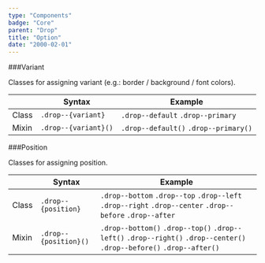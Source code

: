 ```yaml
---
type: "Components"
badge: "Core"
parent: "Drop"
title: "Option"
date: "2000-02-01"
---
```


###Variant

Classes for assigning variant (e.g.: border / background / font colors).

<div class="table--scroll">

|                         | Syntax                                    | Example                       |
| ----------------------- | ----------------------------------------- | ----------------------------- |
| Class                   | `.drop--{variant}`                        | `.drop--default` `.drop--primary` |
| Mixin                   | `.drop--{variant}()`                      | `.drop--default()` `.drop--primary()`         |

</div>

<demo>
  <demovanilla src="vanilla/components/drop/variant">
  </demovanilla>
</demo>

###Position

Classes for assigning position.

|                         | Syntax                                    | Example                       |
| ----------------------- | ----------------------------------------- | ----------------------------- |
| Class                   | `.drop--{position}`                        | `.drop--bottom` `.drop--top` `.drop--left` `.drop--right` `.drop--center` `.drop--before` `.drop--after` |
| Mixin                   | `.drop--{position}()`                      | `.drop--bottom()` `.drop--top()` `.drop--left()` `.drop--right()` `.drop--center()` `.drop--before()` `.drop--after()` |

        
<demo>
  <demovanilla src="vanilla/components/drop/position">
  </demovanilla>
</demo>
